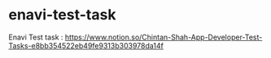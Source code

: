 # enavi-test-task
Enavi Test task : https://www.notion.so/Chintan-Shah-App-Developer-Test-Tasks-e8bb354522eb49fe9313b303978da14f
